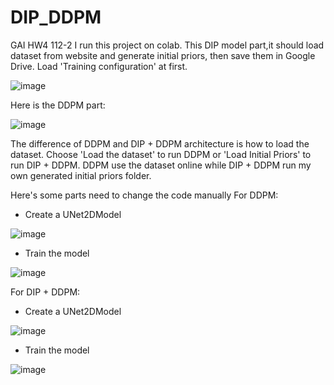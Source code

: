 # DIP_DDPM
GAI HW4 112-2
I run this project on colab.
This DIP model part,it should load dataset from website and generate initial priors, then save them in Google Drive.
Load 'Training configuration' at first.

![image](https://github.com/yllwfshhh/DIP_DDPM/assets/91595538/f0fe128d-17f2-4d60-931d-270521f22fd5)

Here is the DDPM part:

![image](https://github.com/yllwfshhh/DIP_DDPM/assets/91595538/6b2434b1-d459-4b4a-a266-386add2d2886)

The difference of DDPM and DIP + DDPM architecture is how to load the dataset.
Choose 'Load the dataset' to run DDPM or 'Load Initial Priors' to run DIP + DDPM.
DDPM use the dataset online while DIP + DDPM run my own generated initial priors folder.

Here's some parts need to change the code manually
For DDPM:
- Create a UNet2DModel
  
![image](https://github.com/yllwfshhh/DIP_DDPM/assets/91595538/9d90323d-b646-4722-8f9a-14d5b7216e70)

- Train the model

![image](https://github.com/yllwfshhh/DIP_DDPM/assets/91595538/d69d1e78-9ff2-4e70-9a52-9dee993ff5ae)

For DIP + DDPM:
- Create a UNet2DModel
  
![image](https://github.com/yllwfshhh/DIP_DDPM/assets/91595538/1c8515b4-c6ae-47f9-ac94-3d08349b0b49)

- Train the model
  
![image](https://github.com/yllwfshhh/DIP_DDPM/assets/91595538/cab76db7-4361-4c8f-88c1-9943205ccee1)




